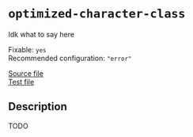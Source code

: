 # `optimized-character-class`

Idk what to say here

Fixable: `yes` <br> Recommended configuration: `"error"`

[Source file](https://github.com/RunDevelopment/eslint-plugin-clean-regex/blob/master/lib/rules/optimized-character-class.js) <br> [Test file](https://github.com/RunDevelopment/eslint-plugin-clean-regex/blob/master/test/lib/rules/optimized-character-class.js)


## Description

TODO